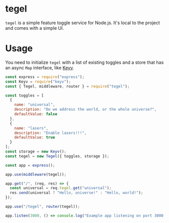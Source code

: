 # tegel

`tegel` is a simple feature toggle service for Node.js. It's local to the project and comes with a simple UI.

# Usage

You need to initialize `tegel` with a list of existing toggles and a store that has an async `Map` interface, like [Keyv](https://github.com/lukechilds/keyv).

```javascript
const express = require("express");
const Keyv = require("keyv");
const { Tegel, middleware, router } = require("tegel");

const toggles = [
  {
    name: "universal",
    description: "Do we address the world, or the whole universe?",
    defaultValue: false
  },
  {
    name: "lasers",
    description: "Enable lasers!!!",
    defaultValue: true
  }
];
const storage = new Keyv();
const tegel = new Tegel({ toggles, storage });

const app = express();

app.use(middleware(tegel));

app.get("/", (req, res) => {
  const universal = req.tegel.get("universal");
  res.send(universal ? "Hello, universe!" : "Hello, world!");
});

app.use("/tegel", router(tegel));

app.listen(3000, () => console.log("Example app listening on port 3000!"));
```
